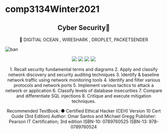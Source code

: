 # comp3134Winter2021
<h2 align="center">Cyber Security👋</h2>
<p align="center"> 📌  DIGITIAL OCEAN , WIRESHARK , DROPLET, PACKETSENDER </p>

![ban](https://i.ibb.co/f8nkhbX/cyber.png)



<p align="center">
<img src="https://img.shields.io/badge/DigitalOcean%20-%23F05033.svg?&style=for-the-badge&logo=DigitalOcean&logoColor=white"/>
<img src="https://img.shields.io/badge/github%20-%23121011.svg?&style=for-the-badge&logo=github&logoColor=white"/> 
<img src="https://img.shields.io/badge/git%20-%23F05033.svg?&style=for-the-badge&logo=git&logoColor=white"/>
  <img src="https://img.shields.io/badge/WIRESHARK%20-%23323330.svg?&style=for-the-badge&logo=WIRESHARK&logoColor=white"/>
</p>

<p align="center">1. Recall security fundamental terms and diagrams
2. Apply and classify network discovery and security auditing techniques
3. Identify & baseline network traffic using network monitoring tools
4. Identify and filter various protocols and network ports
5. Implement various tactics to attack a network or application
6. Classify levels of database insecurities
7. Compare and differentiate SQL injections
8. Critique and execute mitigation techniques.</p>

<p align="center">Recommended TextBook:
● Certified Ethical Hacker (CEH) Version 10 Cert Guide (3rd Edition)
Author: Omar Santos and Michael Gregg
Publisher: Pearson IT Certification; 3rd edition
ISBN-10: 0789760525
ISBN-13: 978-0789760524</p>
